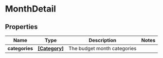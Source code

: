 # MonthDetail

## Properties
Name | Type | Description | Notes
------------ | ------------- | ------------- | -------------
**categories** | [**[Category]**](Category.md) | The budget month categories | 


